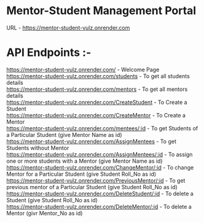 # Mentor-Student Management Portal

URL - https://mentor-student-vulz.onrender.com

# API Endpoints :-

https://mentor-student-vulz.onrender.com/  - Welcome Page <br/>
https://mentor-student-vulz.onrender.com/students  - To get all students details <br/>
https://mentor-student-vulz.onrender.com/mentors  - To get all mentors details <br/>
https://mentor-student-vulz.onrender.com/CreateStudent  - To Create a Student <br/>
https://mentor-student-vulz.onrender.com/CreateMentor  - To Create a Mentor <br/>
https://mentor-student-vulz.onrender.com/mentees/:id  - To get Students of a Particular Student (give Mentor Name as id) <br/>
https://mentor-student-vulz.onrender.com/AssignMentees  - To get Students without Mentor <br/>
https://mentor-student-vulz.onrender.com/AssignMentees/:id - To assign one or more students with a Mentor (give Mentor Name as id) <br/>
https://mentor-student-vulz.onrender.com/ChangeMentor/:id - To change Mentor for a Particular Student (give Student Roll_No as id) <br/>
https://mentor-student-vulz.onrender.com/PreviousMentor/:id - To get previous mentor of a Particular Student (give Student Roll_No as id) <br/>
https://mentor-student-vulz.onrender.com/DeleteStudent/:id - To  delete a Student (give Student Roll_No as id) <br/>
https://mentor-student-vulz.onrender.com/DeleteMentor/:id - To delete a Mentor (givr Mentor_No as id)
